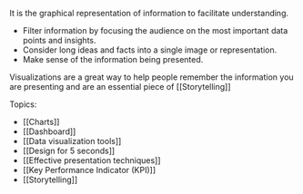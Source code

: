 It is the graphical representation of information to facilitate understanding. 

- Filter information by focusing the audience on the most important data points and insights.
- Consider long ideas and facts into a single image or representation.
- Make sense of the information being presented. 

Visualizations are a great way to help people remember the information you are presenting and are an essential piece of [[Storytelling]]


Topics:
- [[Charts]]
- [[Dashboard]]
- [[Data visualization tools]]
- [[Design for 5 seconds]]
- [[Effective presentation techniques]]
- [[Key Performance Indicator (KPI)]]
- [[Storytelling]]